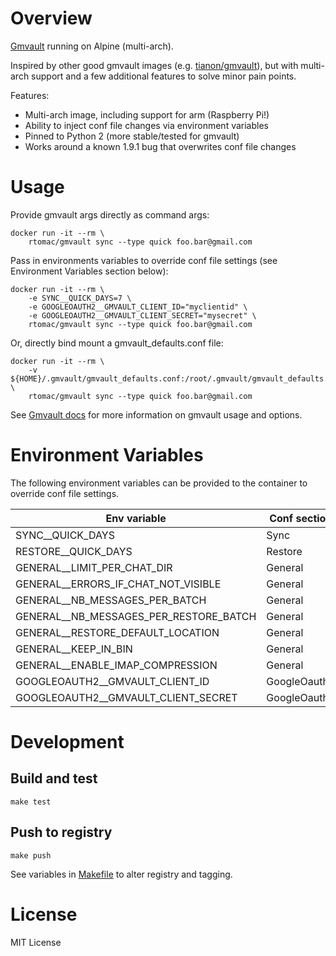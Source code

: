 # Overview

[Gmvault](http://gmvault.org) running on Alpine (multi-arch).

Inspired by other good gmvault images (e.g. [tianon/gmvault](https://hub.docker.com/r/tianon/gmvault)), but with multi-arch support and a few additional features to solve minor pain points.

Features:
- Multi-arch image, including support for arm (Raspberry Pi!)
- Ability to inject conf file changes via environment variables
- Pinned to Python 2 (more stable/tested for gmvault)
- Works around a known 1.9.1 bug that overwrites conf file changes

# Usage

Provide gmvault args directly as command args:
```
docker run -it --rm \
    rtomac/gmvault sync --type quick foo.bar@gmail.com
```

Pass in environments variables to override conf file settings (see Environment Variables section below):
```
docker run -it --rm \
    -e SYNC__QUICK_DAYS=7 \
    -e GOOGLEOAUTH2__GMVAULT_CLIENT_ID="myclientid" \
    -e GOOGLEOAUTH2__GMVAULT_CLIENT_SECRET="mysecret" \
    rtomac/gmvault sync --type quick foo.bar@gmail.com
```

Or, directly bind mount a gmvault_defaults.conf file:
```
docker run -it --rm \
    -v ${HOME}/.gmvault/gmvault_defaults.conf:/root/.gmvault/gmvault_defaults.conf \
    rtomac/gmvault sync --type quick foo.bar@gmail.com
```

See [Gmvault docs](http://gmvault.org/in_depth.html#indepth) for more information on gmvault usage and options.

# Environment Variables

The following environment variables can be provided to the container to override conf file settings.

| Env variable | Conf section | Conf property |
| ------------ | ------------ | --------------|
| SYNC__QUICK_DAYS | Sync | quick_days |
| RESTORE__QUICK_DAYS | Restore | quick_days |
| GENERAL__LIMIT_PER_CHAT_DIR | General | limit_per_chat_dir |
| GENERAL__ERRORS_IF_CHAT_NOT_VISIBLE | General | errors_if_chat_not_visible |
| GENERAL__NB_MESSAGES_PER_BATCH | General | nb_messages_per_batch |
| GENERAL__NB_MESSAGES_PER_RESTORE_BATCH | General | nb_messages_per_restore_batch |
| GENERAL__RESTORE_DEFAULT_LOCATION | General | restore_default_location |
| GENERAL__KEEP_IN_BIN | General | keep_in_bin |
| GENERAL__ENABLE_IMAP_COMPRESSION | General | enable_imap_compression |
| GOOGLEOAUTH2__GMVAULT_CLIENT_ID | GoogleOauth2 | gmvault_client_id |
| GOOGLEOAUTH2__GMVAULT_CLIENT_SECRET | GoogleOauth2 | gmvault_client_secret |

# Development

## Build and test
```
make test
```

## Push to registry
```
make push
```

See variables in [Makefile](Makefile) to alter registry and tagging.

# License

MIT License
